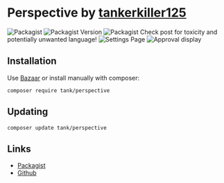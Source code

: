 # Perspective by [tankerkiller125](https://github.com/tankerkiller125)
![Packagist](https://img.shields.io/packagist/dt/tank/perspective?style=flat-square) ![Packagist Version](https://img.shields.io/packagist/v/tank/perspective?style=flat-square) ![Packagist](https://img.shields.io/packagist/l/tank/perspective?style=flat-square)
Check post for toxicity and potentially unwanted language!
![Settings Page](https://user-images.githubusercontent.com/3457368/67613291-bb7ac700-f779-11e9-818b-2205101bf9ae.png) ![Approval display](https://user-images.githubusercontent.com/3457368/67613297-cd5c6a00-f779-11e9-9872-9ac2a04e96a9.png)

## Installation
Use [Bazaar](https://discuss.flarum.org/d/5151-bazaar-the-extension-marketplace) or install manually with composer:
```
composer require tank/perspective
```

## Updating
```
composer update tank/perspective
```

## Links
- [Packagist](https://packagist.org/packages/tank/perspective)
- [Github](https://github.com/tankerkiller125/flarum-perspective)
